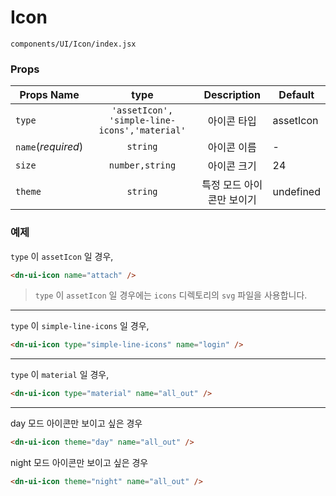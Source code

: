 # Icon

`components/UI/Icon/index.jsx`

### Props

| Props Name         |                     type                      |        Description        | Default   |
| ------------------ | :-------------------------------------------: | :-----------------------: | --------- |
| `type`             | `'assetIcon', 'simple-line-icons','material'` |        아이콘 타입        | assetIcon |
| `name`(_required_) |                   `string`                    |        아이콘 이름        | -         |
| `size`             |                `number,string`                |        아이콘 크기        | 24        |
| `theme`            |                   `string`                    | 특정 모드 아이콘만 보이기 | undefined |

### 예제

`type` 이 `assetIcon` 일 경우,

```html
<dn-ui-icon name="attach" />
```

> `type` 이 `assetIcon` 일 경우에는 `icons` 디렉토리의 `svg` 파일을 사용합니다.

---

`type` 이 `simple-line-icons` 일 경우,

```html
<dn-ui-icon type="simple-line-icons" name="login" />
```

---

`type` 이 `material` 일 경우,

```html
<dn-ui-icon type="material" name="all_out" />
```

---

day 모드 아이콘만 보이고 싶은 경우

```html
<dn-ui-icon theme="day" name="all_out" />
```

night 모드 아이콘만 보이고 싶은 경우

```html
<dn-ui-icon theme="night" name="all_out" />
```
